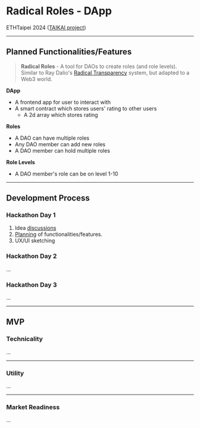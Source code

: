 # Radical Roles - DApp

ETHTaipei 2024 ([TAIKAI project](https://taikai.network/ethtaipei/hackathons/hackathon-2024/projects/cltxxre4v0dxrwc01dvzpubvt))

---

## Planned Functionalities/Features

> **Radical Roles** - A tool for DAOs to create roles (and role levels). Similar to Ray Dalio's [Radical Transparency](https://www.youtube.com/watch?v=3kUQlAUoDPw#t=14m15s) system, but adapted to a Web3 world.

**DApp**
- A frontend app for user to interact with
- A smart contract which stores users' rating to other users
  - A 2d array which stores rating

**Roles**
- A DAO can have multiple roles
- Any DAO member can add new roles
- A DAO member can hold multiple roles

**Role Levels**
- A DAO member's role can be on level 1-10

---

## Development Process

### Hackathon Day 1

1. Idea [discussions](https://github.com/jo-elimu/ethtaipei2024-hackathon/discussions)
1. [Planning](https://github.com/jo-elimu/ethtaipei2024-hackathon/tree/main?tab=readme-ov-file#planned-functionalitiesfeatures) of functionalities/features.
1. UX/UI sketching

### Hackathon Day 2

...

### Hackathon Day 3

...

---

## MVP

### Technicality

...

---

### Utility

...

---

### Market Readiness

...
